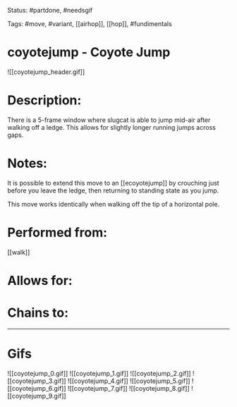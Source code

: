 Status: #partdone, #needsgif 

Tags: #move, #variant, [[airhop]], [[hop]], #fundimentals

# coyotejump - Coyote Jump
![[coyotejump_header.gif]]
# Description:
There is a 5-frame window where slugcat is able to jump mid-air after walking off a ledge. This allows for slightly longer running jumps across gaps.

# Notes:
It is possible to extend this move to an [[ecoyotejump]] by crouching just before you leave the ledge, then returning to standing state as you jump.

This move works identically when walking off the tip of a horizontal pole.

# Performed from:
[[walk]]

# Allows for:


# Chains to:


___
# Gifs
![[coyotejump_0.gif]]
![[coyotejump_1.gif]]
![[coyotejump_2.gif]]
![[coyotejump_3.gif]]
![[coyotejump_4.gif]]
![[coyotejump_5.gif]]
![[coyotejump_6.gif]]
![[coyotejump_7.gif]]
![[coyotejump_8.gif]]
![[coyotejump_9.gif]]